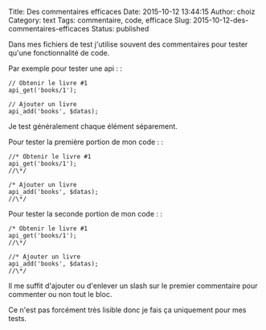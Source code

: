 Title: Des commentaires efficaces
Date: 2015-10-12 13:44:15
Author: choiz
Category: text
Tags: commentaire, code, efficace
Slug: 2015-10-12-des-commentaires-efficaces
Status: published

Dans mes fichiers de test j'utilise souvent des commentaires pour tester
qu'une fonctionnalité de code.

Par exemple pour tester une api : :

    // Obtenir le livre #1
    api_get('books/1');

    // Ajouter un livre
    api_add('books', $datas);

Je test généralement chaque élément séparement.

Pour tester la première portion de mon code : :

    //* Obtenir le livre #1
    api_get('books/1');
    //\*/

    /* Ajouter un livre
    api_add('books', $datas);
    //\*/

Pour tester la seconde portion de mon code : :

    /* Obtenir le livre #1
    api_get('books/1');
    //\*/

    //* Ajouter un livre
    api_add('books', $datas);
    //\*/

Il me suffit d'ajouter ou d'enlever un slash sur le premier commentaire
pour commenter ou non tout le bloc.

Ce n'est pas forcément très lisible donc je fais ça uniquement pour mes
tests.
